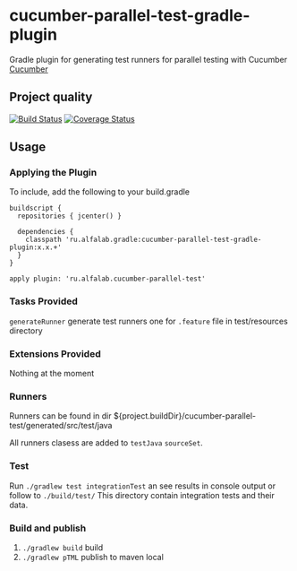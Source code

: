 # cucumber-parallel-test-gradle-plugin

Gradle plugin for generating test runners for parallel testing with Cucumber [Cucumber](https://cucumber.io/)

## Project quality

[![Build Status](https://travis-ci.org/alfa-laboratory/cucumber-parallel-test-gradle-plugin.svg?branch=master)](https://travis-ci.org/alfa-laboratory/cucumber-parallel-test-gradle-plugin)
[![Coverage Status](https://coveralls.io/repos/github/alfa-laboratory/cucumber-parallel-test-gradle-plugin/badge.svg)](https://coveralls.io/github/alfa-laboratory/cucumber-parallel-test-gradle-plugin)

## Usage

### Applying the Plugin

To include, add the following to your build.gradle

    buildscript {
      repositories { jcenter() }

      dependencies {
        classpath 'ru.alfalab.gradle:cucumber-parallel-test-gradle-plugin:x.x.+'
      }
    }

    apply plugin: 'ru.alfalab.cucumber-parallel-test'

### Tasks Provided

`generateRunner` generate test runners one for `.feature` file in test/resources directory

### Extensions Provided

Nothing at the moment
    
### Runners

Runners can be found in dir ${project.buildDir}/cucumber-parallel-test/generated/src/test/java

All runners clasess are added to `testJava` `sourceSet`.

### Test

Run `./gradlew test integrationTest` an see results in console output or follow to `./build/test/`
This directory contain integration tests and their data.

### Build and publish

1. `./gradlew build` build
2. `./gradlew pTML` publish to maven local
